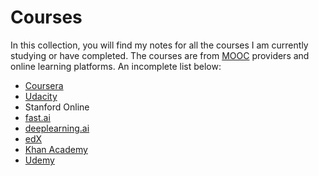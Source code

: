 # Courses

In this collection, you will find my notes for all the courses I am currently studying or have completed. The courses are from [MOOC](https://en.wikipedia.org/wiki/Massive_open_online_course) providers and online learning platforms. An incomplete list below:

* [Coursera](https://www.coursera.org)
* [Udacity](https://www.udacity.com/)
* Stanford Online
* [fast.ai](http://www.fast.ai)
* [deeplearning.ai](https://www.deeplearning.ai/)
* [edX](https://www.edx.org)
* [Khan Academy](https://www.khanacademy.org/)
* [Udemy](https://www.udemy.com/)

